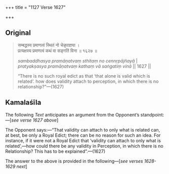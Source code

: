 +++
title = "1127 Verse 1627"

+++
## Original 
>
> सम्बद्धस्य प्रमाणत्वं स्थितं नो चेन्नृपाज्ञया ।  
> प्रत्यक्षस्य प्रमाणत्वं कथं वा सङ्गतिं विना ॥ १६२७ ॥ 
>
> *sambaddhasya pramāṇatvaṃ sthitaṃ no cennṛpājñayā* \|  
> *pratyakṣasya pramāṇatvaṃ kathaṃ vā saṅgatiṃ vinā* \|\| 1627 \|\| 
>
> “There is no such royal edict as that ‘that alone is valid which is related’. how does validity attach to perception, in which there is no relationship?”—(1627)



## Kamalaśīla

The following *Text* anticipates an argument from the Opponent’s standpoint:—[*see verse 1627 above*]

The Opponent says:—“That validity can attach to only what is related can, at best, be only a Royal Edict; there can be no reason for such an idea. For instance, if it were not a Royal Edict that ‘validity can attach to only what is related’,—how could there be any validity in Perception, in which there is no Relationship? This has to be explained”.—(1627)

The answer to the above is provided in the following—[*see verses 1628-1629 next*]


